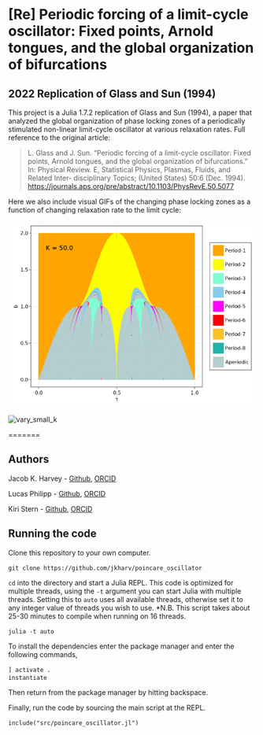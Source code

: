 # [Re] Periodic forcing of a limit-cycle oscillator: Fixed points, Arnold tongues, and the global organization of bifurcations

## 2022 Replication of Glass and Sun (1994)

This project is a Julia 1.7.2 replication of Glass and Sun (1994), a paper that
analyzed the global organization of phase locking zones of a periodically
stimulated non-linear limit-cycle oscillator at various relaxation rates. Full
reference to the original article:

> L. Glass and J. Sun. “Periodic forcing of a limit-cycle oscillator: Fixed
points, Arnold tongues, and the global organization of bifurcations.” In:
Physical Review. E, Statistical Physics, Plasmas, Fluids, and Related Inter-
disciplinary Topics; (United States) 50:6 (Dec. 1994).
https://journals.aps.org/pre/abstract/10.1103/PhysRevE.50.5077

Here we also include visual GIFs of the changing phase locking zones as a
function of changing relaxation rate to the limit cycle:

![vary_k](https://github.com/jkharv/poincare_oscillator/blob/main/plots/vary_k.gif?raw=true)

![vary_small_k](https://github.com/jkharv/poincare_oscillator/blob/main/plots/vary_small_k.gif?raw=true)

=======

## Authors 

Jacob K. Harvey - [Github](https://github.com/jkharv),
[ORCID](https://orcid.org/0000-0003-3713-1824)

Lucas Philipp - [Github](https://github.com/lucasphilipp1),
[ORCID](https://orcid.org/0000-0001-6454-4275)

Kiri Stern - [Github](https://github.com/kiristern),
[ORCID](https://orcid.org/0000-0002-5720-2581)

## Running the code

Clone this repository to your own computer.

```
git clone https://github.com/jkharv/poincare_oscillator
```

`cd` into the directory and start a Julia REPL. This code is optimized for
multiple threads, using the `-t` argument you can start Julia with multiple
threads. Setting this to `auto` uses all available threads, otherwise set it to
any integer value of threads you wish to use.
*N.B. This script takes about 25-30 minutes to compile when running on 16 threads.

```
julia -t auto
```

To install the dependencies enter the package manager and enter the following
commands,

```
] activate . 
instantiate
```

Then return from the package manager by hitting backspace.

Finally, run the code by sourcing the main script at the REPL.

```
include("src/poincare_oscillator.jl")
```
